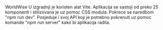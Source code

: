 WorldWise
U izgradnji je koristen alat Vite. Aplikacija se sastoji od preko 25 komponenti i stilizovana je uz pomoc CSS modula. Pokrece se naredbom "npm run dev". Posjeduje i svoj API koji je potrebno pokrenuti uz pomoc komande "npm run server" kako bi aplikacija radila.
